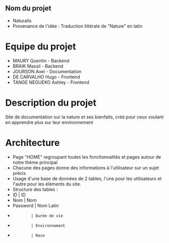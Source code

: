 ## Nom du projet 

- Naturalis
- Provenance de l'idée : Traduction littérale de "Nature" en latin

# Equipe du projet 

- MAURY Quentin - Backend
- BRAIK Massil - Backend
- JOURSON Axel - Documentation
- DE CARVALHO Hugo - Frontend
- TANGE NEGUEKO Ashley - Frontend

# Description du projet

Site de documentation sur la nature et ses bienfaits, créé pour ceux voulant en apprendre plus sur leur environnement

# Architecture

- Page "HOME" regroupant toutes les fonctionnalités et pages autour de notre thème principal
- Chacune des pages donne des informations à l'utilisateur sur un sujet précis
- Usage d'une base de données de 2 tables, l'une pour les utilisateurs et l'autre pour les éléments du site.
- Structure des tables : 
- ID          | ID
- Nom         | Nom 
- Password    | Nom Latin
-             | Durée de vie
-             | Environnement
-             | Race
